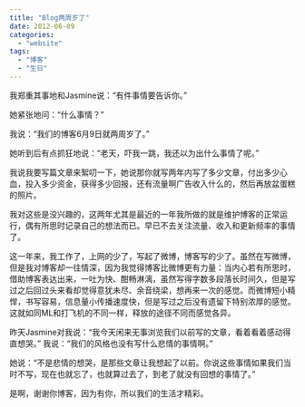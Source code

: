 ```yaml
---
title: "Blog两周岁了"
date: 2012-06-09
categories: 
  - "website"
tags: 
  - "博客"
  - "生日"
---
```


我郑重其事地和Jasmine说：“有件事情要告诉你。”

她紧张地问：“什么事情？”

我说：“我们的博客6月9日就两周岁了。”

她听到后有点抓狂地说：“老天，吓我一跳，我还以为出什么事情了呢。”

我说我要写篇文章来絮叨一下，她说那你就写两年内写了多少文章，付出多少心血，投入多少资金，获得多少回报，还有流量啊广告收入什么的，然后再放盆蛋糕的照片。

我对这些是没兴趣的，这两年尤其是最近的一年我所做的就是维护博客的正常运行，偶有所思时记录自己的想法而已。早已不去关注流量、收入和更新频率的事情了。

这一年来，我工作了，上网的少了，写起了微博，博客写的少了。虽然在写微博，但是我对博客却一往情深，因为我觉得博客比微博更有力量：当内心若有所思时，借助博客表达出来，一吐为快、酣畅淋漓，虽然写得字数多段落长时间久，但是写过之后回过头来看却觉得意犹未尽、余音绕梁，想再来一次的感觉。而微博短小精悍，书写容易，信息量小传播速度快，但是写过之后没有遗留下特别浓厚的感觉。这就如同ML和打飞机的不同一样，释放的途径不同而感觉各异。

昨天Jasmine对我说：“我今天闲来无事浏览我们以前写的文章，看着看着感动得直想哭。” 我说：“我们的风格也没有写什么悲情的事情啊。”

她说：“不是悲情的想哭，是那些文章让我想起了以前。你说这些事情如果我们当时不写，现在也就忘了，也就算过去了，到老了就没有回想的事情了。”

是啊，谢谢你博客，因为有你，所以我们的生活才精彩。
